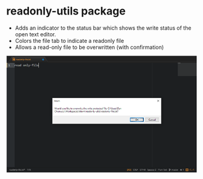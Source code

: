 # readonly-utils package

- Adds an indicator to the status bar which shows the write status of the open text editor.
- Colors the file tab to indicate a readonly file
- Allows a read-only file to be overwritten (with confirmation)

![Example](https://raw.githubusercontent.com/DanChianucci/atom-readonly-utils/master/example.png)
